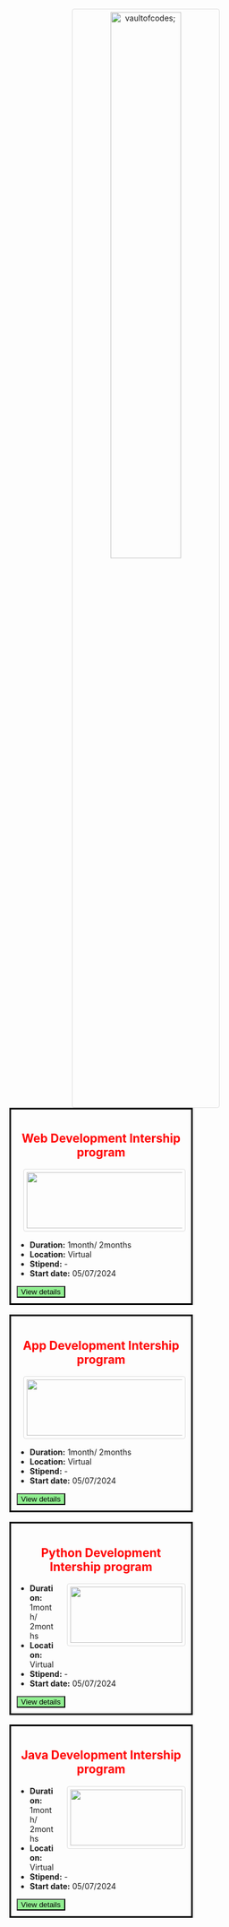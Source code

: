 <!doctype html>
<html lang="en">
<head>
<title >vaultofcodes</title>
<link rel="icon" href="https://yt3.googleusercontent.com/vTWjUNBHHVNhYgr-y2kiCPlsQ2yf_pYUJ-S4bzhf3ZYp8Kw1KB5qkpFaQrk1fGp39a9nyEI=s900-c-k-c0x00ffffff-no-rj" type:"image/x-icon">
<style>
.center {
  margin: auto;
  width: 60%;
  border: 3px solid black;
  padding: 10px;
}
body {
  background-image: url("https://wallpaperswide.com/download/light_background-wallpaper-3840x1600.jpg");

}
img {
  border: 1px solid #ddd;
  border-radius: 4px;
  padding: 5px;
  display: block;
  margin-left: 200px;
  margin-right: 200px;

}
button {
  background-color: lightgreen;
  width:10%
  style="text-align:center"
} 
h1 {
  font-family:verdana;
  font-size:50px;
  text-align:center;
  background-image:url(https://t3.ftcdn.net/jpg/06/04/17/18/360_F_604171878_er6QBeKSWJTu5JQr6GbH6G2aWa7kHOh7.jpg);
  background-clip:text;
  color: transparent;
}
</style>
<body>
<h1> VAULTOFCODES<br>Internships</h1>
<center>
<img src="https://ali-cdn-diy-public.classplus.co/prod/VAULTOFCODES_1708601039704.png" alt="vaultofcodes;" width="50%;" height="50%;"  >
</center>
  <div class="center" > 
  <h2 style="color:red; text-align:center;" >Web Development Intership program</h2>
  <ul>
  <img src="https://static.vecteezy.com/system/resources/thumbnails/011/260/238/small/html5-css3-js-icon-set-web-development-logo-icon-set-of-html-css-and-javascript-programming-symbol-free-vector.jpg" style="float:right;width:350px;height:100px;margin: 0 0 15px 20px;">
      <li><b>Duration:</b> 1month/ 2months</li>
      <li><b>Location:</b> Virtual</li>
      <li><b>Stipend:</b> -</li>
      <li><b>Start date:</b> 05/07/2024</li>
  </ul>
  <button onclick="window.location.href='https://www.vaultofcodes.in';"> View details</button>
  </div><br>
  <div class="center">
  <h2 style="color:red; text-align:center;" >App Development Intership program</h2>
  <ul>
  <img src="https://st4.depositphotos.com/16470190/24557/v/450/depositphotos_245579150-stock-illustration-app-word-isometric-vector-typography.jpg" style="float:right;width:300px;height:100px;margin: 0 0 15px 20px;">
      <li><b>Duration:</b> 1month/ 2months</li>
      <li><b>Location:</b> Virtual</li>
      <li><b>Stipend:</b> -</li>
      <li><b>Start date:</b> 05/07/2024</li>
  </ul>
  <button onclick="window.location.href='https://www.vaultofcodes.in';"> View details</button>
  </div><br>
  <div class="center">
  <h2 style="color:red; text-align:center;" >Python Development Intership program</h2>
  <ul>
  <img src="https://i.pinimg.com/564x/85/6e/45/856e4546b8c202dda03e97771f76f902.jpg" style="float:right;width:200px;height:100px;margin: 0 0 15px 20px;">
      <li><b>Duration:</b> 1month/ 2months</li>
      <li><b>Location:</b> Virtual</li>
      <li><b>Stipend:</b> -</li>
      <li><b>Start date:</b> 05/07/2024</li>
  </ul>
  <button onclick="window.location.href='https://www.vaultofcodes.in';">View details</button>
  </div><br>
  <div class="center">
  <h2 style="color:red; text-align:center;" >Java Development Intership program</h2>
  <ul>
  <img src="https://1000logos.net/wp-content/uploads/2020/09/Java-Emblem.jpg" style="float:right;width:200px;height:100px;margin: 0 0 15px 20px;">
      <li><b>Duration:</b> 1month/ 2months</li>
      <li><b>Location:</b> Virtual</li>
      <li><b>Stipend:</b> -</li>
      <li><b>Start date:</b> 05/07/2024</li>
  </ul>
  <button onclick="window.location.href='https://www.vaultofcodes.in';"> View details</button><br>
  </div>
</body>
</html>

<!---
Harish13601/Harish13601 is a ✨ special ✨ repository because its `README.md` (this file) appears on your GitHub profile.
You can click the Preview link to take a look at your changes.
--->
